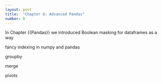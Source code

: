 ```yaml
---
layout: post
title:  "Chapter 8: Advanced Pandas"
number: 8
---
```


In Chapter {{Pandas}} we introduced Boolean masking for dataframes as a way 

fancy indexing in numpy and pandas

groupby

merge

pivots